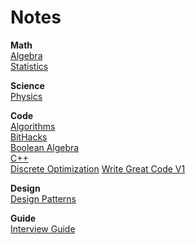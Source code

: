 # Notes

__Math__  
[Algebra](https://github.com/amroibrahim/Notes/blob/master/Algebra.md)  
[Statistics](https://github.com/amroibrahim/Notes/blob/master/Statistics.md)

__Science__  
[Physics](https://github.com/amroibrahim/Notes/blob/master/Physics.md)  
  
__Code__  
[Algorithms](https://github.com/amroibrahim/Notes/blob/master/Algorithms.md)  
[BitHacks](https://github.com/amroibrahim/Notes/blob/master/BitHacks.md)  
[Boolean Algebra](https://github.com/amroibrahim/Notes/blob/master/BooleanAlgebra.md)  
[C++](https://github.com/amroibrahim/Notes/blob/master/CPP.md)  
[Discrete Optimization](https://github.com/amroibrahim/Notes/blob/master/DiscreteOptimization.md)
[Write Great Code V1](https://github.com/amroibrahim/Notes/blob/master/WriteGreatCodeV1.md)  

__Design__  
[Design Patterns](https://github.com/amroibrahim/Notes/blob/master/DesignPatterns.md)  

__Guide__  
[Interview Guide](https://github.com/amroibrahim/Notes/blob/master/InterviewGuide.md)  


